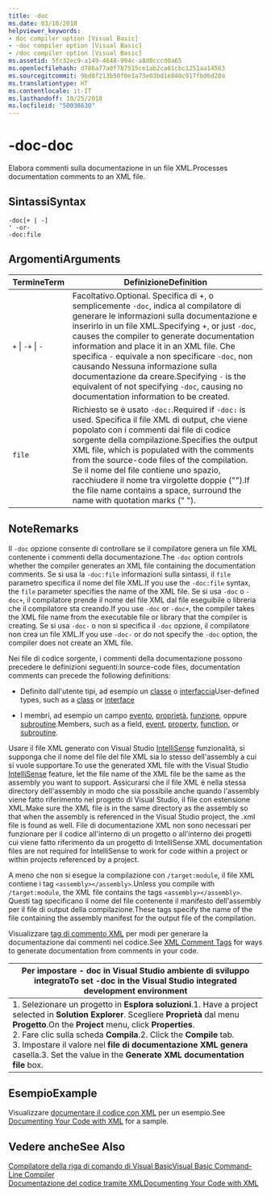 ```yaml
---
title: -doc
ms.date: 03/10/2018
helpviewer_keywords:
- doc compiler option [Visual Basic]
- -doc compiler option [Visual Basic]
- /doc compiler option [Visual Basic]
ms.assetid: 5fc32ec9-a149-4648-994c-a8d0cccd0a65
ms.openlocfilehash: d786a77a0f787515ce1ab2ca61cbc1251aa14563
ms.sourcegitcommit: 9bd8f213b50f0e1a73e03bd1e840c917fbd6d20a
ms.translationtype: HT
ms.contentlocale: it-IT
ms.lasthandoff: 10/25/2018
ms.locfileid: "50038630"
---
```

# <a name="-doc"></a><span data-ttu-id="25da4-102">-doc</span><span class="sxs-lookup"><span data-stu-id="25da4-102">-doc</span></span>
<span data-ttu-id="25da4-103">Elabora commenti sulla documentazione in un file XML.</span><span class="sxs-lookup"><span data-stu-id="25da4-103">Processes documentation comments to an XML file.</span></span>  
  
## <a name="syntax"></a><span data-ttu-id="25da4-104">Sintassi</span><span class="sxs-lookup"><span data-stu-id="25da4-104">Syntax</span></span>  
  
```  
-doc[+ | -]  
' -or-  
-doc:file  
```  
  
## <a name="arguments"></a><span data-ttu-id="25da4-105">Argomenti</span><span class="sxs-lookup"><span data-stu-id="25da4-105">Arguments</span></span>  
  
|<span data-ttu-id="25da4-106">Termine</span><span class="sxs-lookup"><span data-stu-id="25da4-106">Term</span></span>|<span data-ttu-id="25da4-107">Definizione</span><span class="sxs-lookup"><span data-stu-id="25da4-107">Definition</span></span>|  
|---|---|  
|<span data-ttu-id="25da4-108">`+` &#124; `-`</span><span class="sxs-lookup"><span data-stu-id="25da4-108">`+` &#124; `-`</span></span>|<span data-ttu-id="25da4-109">Facoltativo.</span><span class="sxs-lookup"><span data-stu-id="25da4-109">Optional.</span></span> <span data-ttu-id="25da4-110">Specifica di +, o semplicemente `-doc`, indica al compilatore di generare le informazioni sulla documentazione e inserirlo in un file XML.</span><span class="sxs-lookup"><span data-stu-id="25da4-110">Specifying +, or just `-doc`, causes the compiler to generate documentation information and place it in an XML file.</span></span> <span data-ttu-id="25da4-111">Che specifica `-` equivale a non specificare `-doc`, non causando Nessuna informazione sulla documentazione da creare.</span><span class="sxs-lookup"><span data-stu-id="25da4-111">Specifying `-` is the equivalent of not specifying `-doc`, causing no documentation information to be created.</span></span>|  
|`file`|<span data-ttu-id="25da4-112">Richiesto se è usato `-doc:`.</span><span class="sxs-lookup"><span data-stu-id="25da4-112">Required if `-doc:` is used.</span></span> <span data-ttu-id="25da4-113">Specifica il file XML di output, che viene popolato con i commenti dai file di codice sorgente della compilazione.</span><span class="sxs-lookup"><span data-stu-id="25da4-113">Specifies the output XML file, which is populated with the comments from the source-code files of the compilation.</span></span> <span data-ttu-id="25da4-114">Se il nome del file contiene uno spazio, racchiudere il nome tra virgolette doppie ("").</span><span class="sxs-lookup"><span data-stu-id="25da4-114">If the file name contains a space, surround the name with quotation marks (" ").</span></span>|  
  
## <a name="remarks"></a><span data-ttu-id="25da4-115">Note</span><span class="sxs-lookup"><span data-stu-id="25da4-115">Remarks</span></span>  
 <span data-ttu-id="25da4-116">Il `-doc` opzione consente di controllare se il compilatore genera un file XML contenente i commenti della documentazione.</span><span class="sxs-lookup"><span data-stu-id="25da4-116">The `-doc` option controls whether the compiler generates an XML file containing the documentation comments.</span></span> <span data-ttu-id="25da4-117">Se si usa la `-doc:file` informazioni sulla sintassi, il `file` parametro specifica il nome del file XML.</span><span class="sxs-lookup"><span data-stu-id="25da4-117">If you use the `-doc:file` syntax, the `file` parameter specifies the name of the XML file.</span></span> <span data-ttu-id="25da4-118">Se si usa `-doc` o `-doc+`, il compilatore prende il nome del file XML dal file eseguibile o libreria che il compilatore sta creando.</span><span class="sxs-lookup"><span data-stu-id="25da4-118">If you use `-doc` or `-doc+`, the compiler takes the XML file name from the executable file or library that the compiler is creating.</span></span> <span data-ttu-id="25da4-119">Se si usa `-doc-` o non si specifica il `-doc` opzione, il compilatore non crea un file XML.</span><span class="sxs-lookup"><span data-stu-id="25da4-119">If you use `-doc-` or do not specify the `-doc` option, the compiler does not create an XML file.</span></span>  
  
 <span data-ttu-id="25da4-120">Nei file di codice sorgente, i commenti della documentazione possono precedere le definizioni seguenti:</span><span class="sxs-lookup"><span data-stu-id="25da4-120">In source-code files, documentation comments can precede the following definitions:</span></span>  
  
-   <span data-ttu-id="25da4-121">Definito dall'utente tipi, ad esempio un [classe](../../../visual-basic/language-reference/statements/class-statement.md) o [interfaccia](../../../visual-basic/language-reference/statements/interface-statement.md)</span><span class="sxs-lookup"><span data-stu-id="25da4-121">User-defined types, such as a [class](../../../visual-basic/language-reference/statements/class-statement.md) or [interface](../../../visual-basic/language-reference/statements/interface-statement.md)</span></span>  
  
-   <span data-ttu-id="25da4-122">I membri, ad esempio un campo [evento](../../../visual-basic/language-reference/statements/event-statement.md), [proprietà](../../../visual-basic/language-reference/statements/property-statement.md), [funzione](../../../visual-basic/language-reference/statements/function-statement.md), oppure [subroutine](../../../visual-basic/language-reference/statements/sub-statement.md).</span><span class="sxs-lookup"><span data-stu-id="25da4-122">Members, such as a field, [event](../../../visual-basic/language-reference/statements/event-statement.md), [property](../../../visual-basic/language-reference/statements/property-statement.md), [function](../../../visual-basic/language-reference/statements/function-statement.md), or [subroutine](../../../visual-basic/language-reference/statements/sub-statement.md).</span></span>  
  
 <span data-ttu-id="25da4-123">Usare il file XML generato con Visual Studio [IntelliSense](/visualstudio/ide/using-intellisense) funzionalità, si supponga che il nome del file del file XML sia lo stesso dell'assembly a cui si vuole supportare.</span><span class="sxs-lookup"><span data-stu-id="25da4-123">To use the generated XML file with the Visual Studio [IntelliSense](/visualstudio/ide/using-intellisense) feature, let the file name of the XML file be the same as the assembly you want to support.</span></span> <span data-ttu-id="25da4-124">Assicurarsi che il file XML è nella stessa directory dell'assembly in modo che sia possibile anche quando l'assembly viene fatto riferimento nel progetto di Visual Studio, il file con estensione XML.</span><span class="sxs-lookup"><span data-stu-id="25da4-124">Make sure the XML file is in the same directory as the assembly so that when the assembly is referenced in the Visual Studio project, the .xml file is found as well.</span></span> <span data-ttu-id="25da4-125">File di documentazione XML non sono necessari per funzionare per il codice all'interno di un progetto o all'interno dei progetti cui viene fatto riferimento da un progetto di IntelliSense.</span><span class="sxs-lookup"><span data-stu-id="25da4-125">XML documentation files are not required for IntelliSense to work for code within a project or within projects referenced by a project.</span></span>  
  
 <span data-ttu-id="25da4-126">A meno che non si esegue la compilazione con `/target:module`, il file XML contiene i tag `<assembly></assembly>`.</span><span class="sxs-lookup"><span data-stu-id="25da4-126">Unless you compile with `/target:module`, the XML file contains the tags `<assembly></assembly>`.</span></span> <span data-ttu-id="25da4-127">Questi tag specificano il nome del file contenente il manifesto dell'assembly per il file di output della compilazione.</span><span class="sxs-lookup"><span data-stu-id="25da4-127">These tags specify the name of the file containing the assembly manifest for the output file of the compilation.</span></span>  
  
 <span data-ttu-id="25da4-128">Visualizzare [tag di commento XML](../../../visual-basic/language-reference/xmldoc/index.md) per modi per generare la documentazione dai commenti nel codice.</span><span class="sxs-lookup"><span data-stu-id="25da4-128">See [XML Comment Tags](../../../visual-basic/language-reference/xmldoc/index.md) for ways to generate documentation from comments in your code.</span></span>  
  
|<span data-ttu-id="25da4-129">Per impostare - doc in Visual Studio ambiente di sviluppo integrato</span><span class="sxs-lookup"><span data-stu-id="25da4-129">To set -doc in the Visual Studio integrated development environment</span></span>|  
|---|  
|<span data-ttu-id="25da4-130">1.  Selezionare un progetto in **Esplora soluzioni**.</span><span class="sxs-lookup"><span data-stu-id="25da4-130">1.  Have a project selected in **Solution Explorer**.</span></span> <span data-ttu-id="25da4-131">Scegliere **Proprietà** dal menu **Progetto**.</span><span class="sxs-lookup"><span data-stu-id="25da4-131">On the **Project** menu, click **Properties**.</span></span> <br /><span data-ttu-id="25da4-132">2.  Fare clic sulla scheda **Compila**.</span><span class="sxs-lookup"><span data-stu-id="25da4-132">2.  Click the **Compile** tab.</span></span><br /><span data-ttu-id="25da4-133">3.  Impostare il valore nel **file di documentazione XML genera** casella.</span><span class="sxs-lookup"><span data-stu-id="25da4-133">3.  Set the value in the **Generate XML documentation file** box.</span></span>|  
  
## <a name="example"></a><span data-ttu-id="25da4-134">Esempio</span><span class="sxs-lookup"><span data-stu-id="25da4-134">Example</span></span>  
 <span data-ttu-id="25da4-135">Visualizzare [documentare il codice con XML](../../../visual-basic/programming-guide/program-structure/documenting-your-code-with-xml.md) per un esempio.</span><span class="sxs-lookup"><span data-stu-id="25da4-135">See [Documenting Your Code with XML](../../../visual-basic/programming-guide/program-structure/documenting-your-code-with-xml.md) for a sample.</span></span>  
  
## <a name="see-also"></a><span data-ttu-id="25da4-136">Vedere anche</span><span class="sxs-lookup"><span data-stu-id="25da4-136">See Also</span></span>  
 [<span data-ttu-id="25da4-137">Compilatore della riga di comando di Visual Basic</span><span class="sxs-lookup"><span data-stu-id="25da4-137">Visual Basic Command-Line Compiler</span></span>](../../../visual-basic/reference/command-line-compiler/index.md)  
 [<span data-ttu-id="25da4-138">Documentazione del codice tramite XML</span><span class="sxs-lookup"><span data-stu-id="25da4-138">Documenting Your Code with XML</span></span>](../../../visual-basic/programming-guide/program-structure/documenting-your-code-with-xml.md)
